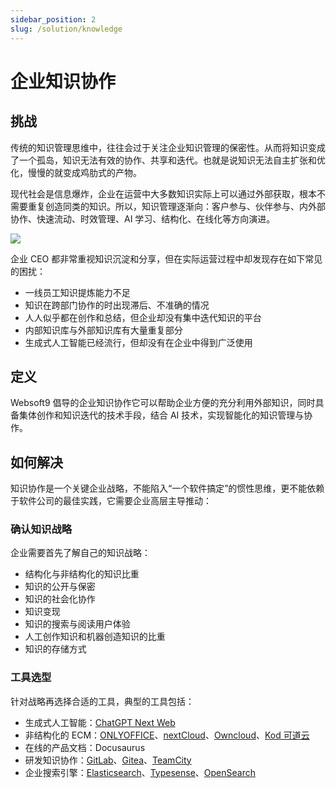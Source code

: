 ```yaml
---
sidebar_position: 2
slug: /solution/knowledge
---
```


# 企业知识协作

## 挑战

传统的知识管理思维中，往往会过于关注企业知识管理的保密性。从而将知识变成了一个孤岛，知识无法有效的协作、共享和迭代。也就是说知识无法自主扩张和优化，慢慢的就变成鸡肋式的产物。

现代社会是信息爆炸，企业在运营中大多数知识实际上可以通过外部获取，根本不需要重复创造同类的知识。所以，知识管理逐渐向：客户参与、伙伴参与、内外部协作、快速流动、时效管理、AI 学习、结构化、在线化等方向演进。

![](https://libs.websoft9.com/Websoft9/resource/solution/open-km-hero-websoft9.webp)

企业 CEO 都非常重视知识沉淀和分享，但在实际运营过程中却发现存在如下常见的困扰：

* 一线员工知识提炼能力不足
* 知识在跨部门协作的时出现滞后、不准确的情况
* 人人似乎都在创作和总结，但企业却没有集中迭代知识的平台
* 内部知识库与外部知识库有大量重复部分
* 生成式人工智能已经流行，但却没有在企业中得到广泛使用

## 定义

Websoft9 倡导的企业知识协作它可以帮助企业方便的充分利用外部知识，同时具备集体创作和知识迭代的技术手段，结合 AI 技术，实现智能化的知识管理与协作。  

## 如何解决

知识协作是一个关键企业战略，不能陷入“一个软件搞定”的惯性思维，更不能依赖于软件公司的最佳实践，它需要企业高层主导推动：

### 确认知识战略

企业需要首先了解自己的知识战略：

- 结构化与非结构化的知识比重
- 知识的公开与保密
- 知识的社会化协作
- 知识变现
- 知识的搜索与阅读用户体验
- 人工创作知识和机器创造知识的比重
- 知识的存储方式


### 工具选型

针对战略再选择合适的工具，典型的工具包括：  

- 生成式人工智能：[ChatGPT Next Web](../chatgptnextweb)
- 非结构化的 ECM：[ONLYOFFICE](../onlyoffice)、[nextCloud](../nextCloud)、[Owncloud](../owncloud)、[Kod 可道云](../kodcloud)
- 在线的产品文档：Docusaurus
- 研发知识协作：[GitLab](../gitlab)、[Gitea](../gitea)、[TeamCity](../teamcity)
- 企业搜索引擎：[Elasticsearch](../elasticsearch)、[Typesense](../typesense)、[OpenSearch](../opensearch)